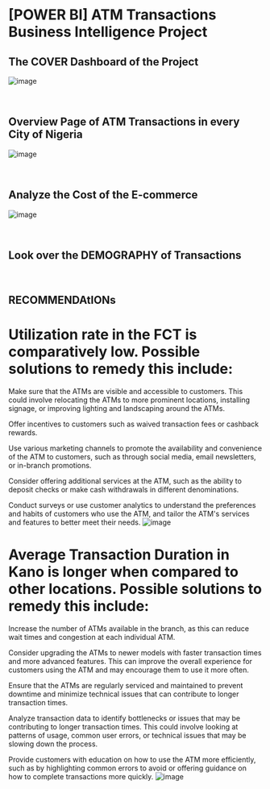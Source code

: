 # [POWER BI] ATM Transactions Business Intelligence Project


## The COVER Dashboard of the Project
![image](https://github.com/leanhkienn/ATM_Transactions_Business_Intelligence_Project/assets/116093407/604c56cb-f8ef-4b8d-aed3-b176d8cf6f0e)

<br>

## Overview Page of ATM Transactions in every City of Nigeria
![image](https://github.com/leanhkienn/ATM_Transactions_Business_Intelligence_Project/assets/116093407/43fb0606-2e79-47a5-8cd7-744a729de1c4)


<br>

## Analyze the Cost of the E-commerce
![image](https://github.com/leanhkienn/ATM_Transactions_Business_Intelligence_Project/assets/116093407/95f6e6bf-f428-4020-84fc-37273d3df028)


<br>


## Look over the DEMOGRAPHY of Transactions

<br>

## RECOMMENDAtIONs
# Utilization rate in the FCT is comparatively low. Possible solutions to remedy this include:

  Make sure that the ATMs are visible and accessible to customers. This could involve relocating the ATMs to more prominent locations, installing signage, or improving lighting and landscaping around the ATMs.

  Offer incentives to customers such as waived transaction fees or cashback rewards.

  Use various marketing channels to promote the availability and convenience of the ATM to customers, such as through social media, email newsletters, or in-branch promotions.

  Consider offering additional services at the ATM, such as the ability to deposit checks or make cash withdrawals in different denominations.

  Conduct surveys or use customer analytics to understand the preferences and habits of customers who use the ATM, and tailor the ATM's services and features to better meet their needs.
![image](https://github.com/leanhkienn/ATM_Transactions_Business_Intelligence_Project/assets/116093407/f4aef05b-8574-4fba-a23c-c063385efda7)

# Average Transaction Duration in Kano is longer when compared to other locations. Possible solutions to remedy this include:

  Increase the number of ATMs available in the branch, as this can reduce wait times and congestion at each individual ATM.

  Consider upgrading the ATMs to newer models with faster transaction times and more advanced features. This can improve the overall experience for customers using the ATM and may encourage them to use it more   often.

  Ensure that the ATMs are regularly serviced and maintained to prevent downtime and minimize technical issues that can contribute to longer transaction times.

  Analyze transaction data to identify bottlenecks or issues that may be contributing to longer transaction times. This could involve looking at patterns of usage, common user errors, or technical issues that may be slowing down the process.

  Provide customers with education on how to use the ATM more efficiently, such as by highlighting common errors to avoid or offering guidance on how to complete transactions more quickly.
![image](https://github.com/leanhkienn/ATM_Transactions_Business_Intelligence_Project/assets/116093407/acd94162-a70d-4f52-af59-f29db3600920)

